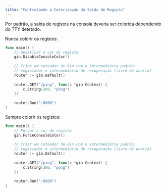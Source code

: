```yaml
---
title: "Controlando a Colorização da Saída de Registo"
---
```


Por padrão, a saída de registos na consola deveria ser colorida dependendo do TTY detetado.

Nunca colorir os registos:

```go
func main() {
    // Desativar a cor do registo
    gin.DisableConsoleColor()
    
    // Criar um roteador de Gin com o intermediário padrão:
    // registador e intermediário de recuperação (livre de avaria)
    router := gin.Default()
    
    router.GET("/ping", func(c *gin.Context) {
        c.String(200, "pong")
    })
    
    router.Run(":8080")
}
```

Sempre colorir os registos:

```go
func main() {
    // Forçar a cor do registo
    gin.ForceConsoleColor()
    
    // Criar um roteador de Gin com o intermediário padrão:
    // registador e intermediário de recuperação (livre de avaria)
    router := gin.Default()
    
    router.GET("/ping", func(c *gin.Context) {
        c.String(200, "pong")
    })
    
    router.Run(":8080")
}
```
